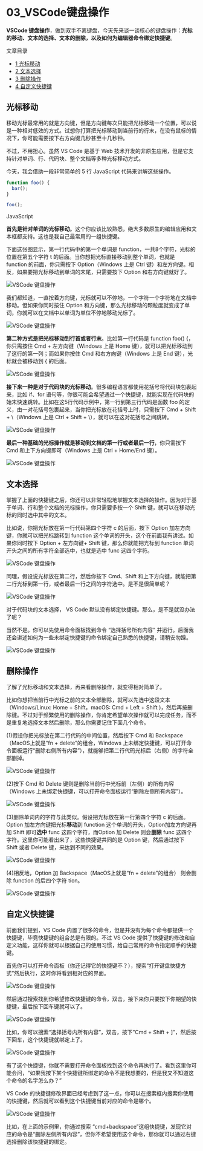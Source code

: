 # 03_VSCode键盘操作

**VSCode 键盘操作**，做到双手不离键盘，今天先来谈一谈核心的键盘操作：**光标的移动、文本的选择、文本的删除，以及如何为编辑器命令绑定快捷键**。

文章目录

- [1 光标移动](https://geek-docs.com/vscode/vscode-tutorials/vscode-keyboard.html#i)
- [2 文本选择](https://geek-docs.com/vscode/vscode-tutorials/vscode-keyboard.html#i-2)
- [3 删除操作](https://geek-docs.com/vscode/vscode-tutorials/vscode-keyboard.html#i-3)
- [4 自定义快捷键](https://geek-docs.com/vscode/vscode-tutorials/vscode-keyboard.html#i-4)

## 光标移动

移动光标最常用的就是方向键，但是方向键每次只能把光标移动一个位置，可以说是一种相对低效的方式。试想你打算把光标移动到当前行的行末，在没有鼠标的情况下，你可能需要按下右方向键几秒甚至十几秒钟。

不过，不用担心。虽然 VS Code 是基于 Web 技术开发的非原生应用，但是它支持针对单词、行、代码块、整个文档等多种光标移动方式。

今天，我会借助一段非常简单的 5 行 JavaScript 代码来讲解这些操作。

```javascript
function foo() {
  bar();
}

foo();
```

JavaScript

**首先是针对单词的光标移动**。这个你应该比较熟悉，绝大多数原生的编辑应用和文本框都支持。这也是我自己最常用的一组快捷键。

下面这张图显示，第一行代码中的第一个单词是 function，一共8个字符，光标的位置在第五个字符 t 的后面。当你想把光标直接移动到整个单词，也就是 function 的前面，你只需按下 Option（Windows 上是 Ctrl 键）和左方向键。相反，如果要把光标移动到单词的末尾，只需要按下 Option 和右方向键就好了。

![VSCode 键盘操作](image/keyboard-1.gif)

我们都知道，一直按着方向键，光标就可以不停地，一个字符一个字符地在文档中移动。但如果你同时按住 Option 和方向键，那么光标移动的颗粒度就变成了单词，你就可以在文档中以单词为单位不停地移动光标了。

![VSCode 键盘操作](image/keyboard-2.gif)

**第二种方式是把光标移动到行首或者行末**。比如第一行代码是 function foo() {，你只需按住 Cmd + 左方向键（Windows 上是 Home 键），就可以把光标移动到了这行的第一列；而如果你按住 Cmd 和右方向键（Windows 上是 End 键），光标就会被移动到 { 的后面。

![VSCode 键盘操作](image/keyboard-3.gif)

**接下来一种是对于代码块的光标移动**。很多编程语言都使用花括号将代码块包裹起来，比如 if、for 语句等，你很可能会希望通过一个快捷键，就能实现在代码块的始末快速跳转。比如在这5行代码示例中，第一行到第三行代码是函数 foo 的定义，由一对花括号包裹起来，当你把光标放在花括号上时，只需按下 Cmd + Shift + \（Windows 上是 Ctrl + Shift + \），就可以在这对花括号之间跳转。

![VSCode 键盘操作](image/keyboard-4.gif)

**最后一种基础的光标操作就是移动到文档的第一行或者最后一行**，你只需按下 Cmd 和上下方向键即可（Windows 上是 Ctrl + Home/End 键）。

![VSCode 键盘操作](image/keyboard-5.gif)

## 文本选择

掌握了上面的快捷键之后，你还可以非常轻松地掌握文本选择的操作。因为对于基于单词、行和整个文档的光标操作，你只需要多按一个 Shift 键，就可以在移动光标的同时选中其中的文本。

比如说，你把光标放在第一行代码第四个字符 c 的后面，按下 Option 加左方向键，你就可以把光标跳转到 function 这个单词的开头，这个在前面我有讲过。如果你同时按下 Option + 左方向键+ Shift 键，那么你就能把光标到 function 单词开头之间的所有字符全部选中，也就是选中 func 这四个字符。

![VSCode 键盘操作](image/keyboard-6.gif)

同理，假设说光标放在第二行，然后你按下 Cmd、Shift 和上下方向键，就能把第二行光标到第一行，或者最后一行之间的字符选中。是不是很简单呢？

![VSCode 键盘操作](image/keyboard-7.gif)

对于代码块的文本选择， VS Code 默认没有绑定快捷键。那么，是不是就没办法了呢？

当然不是。你可以先使用命令面板找到命令 “选择括号所有内容” 并运行。后面我还会讲述如何为一些未绑定快捷键的命令绑定自己熟悉的快捷键，请稍安勿躁。

![VSCode 键盘操作](image/keyboard-8.gif)

## 删除操作

了解了光标移动和文本选择，再来看删除操作，就变得相对简单了。

比如你想把当前行中光标之前的文本全部删除，就可以先选中这段文本（Windows/Linux: Home + Shift，macOS: Cmd + Left + Shift )，然后再按删除键。不过对于频繁使用的删除操作，你肯定希望单次操作就可以完成任务，而不是重复地选择文本然后删除，那么你需要记住下面几个命令。

(1)假设你把光标放在第二行代码的中间位置，然后按下 Cmd 和 Backspace（MacOS上就是“fn + delete”的组合，Windows 上未绑定快捷键，可以打开命令面板运行“删除右侧所有内容”），就能够把第二行代码光标后（右侧）的字符全部删掉。

![VSCode 键盘操作](image/keyboard-9.gif)

(2)按下 Cmd 和 Delete 键则是删除当前行中光标前（左侧）的所有内容（Windows 上未绑定快捷键，可以打开命令面板运行“删除左侧所有内容”）。

![VSCode 键盘操作](image/keyboard-10.gif)

(3)删除单词内的字符与此类似。假设把光标放在第一行第四个字符 c 的后面。Option 加左方向键把光标**移动**到 function 这个单词的开头，Option加左方向键再加 Shift 即可**选中** func 这四个字符，而Option 加 Delete 则会**删除** func 这四个字符。这里你可能看出来了，这些快捷键共同的是 Option 键，然后通过按下 Shift 或者 Delete 键，来达到不同的效果。

![VSCode 键盘操作](image/keyboard-11.gif)

(4)相反地，Option 加 Backspace（MacOS上就是“fn + delete”的组合） 则会删除 function 的后四个字符 tion。

![VSCode 键盘操作](image/keyboard-12.gif)

## 自定义快捷键

前面我们提到，VS Code 内置了很多的命令，但是并没有为每个命令都提供一个快捷键，毕竟快捷键的组合总是有限的。不过 VS Code 提供了快捷键的修改和自定义功能，这样你就可以根据自己的使用习惯，给自己常用的命令指定顺手的快捷键。

首先你可以打开命令面板（你还记得它的快捷键不？），搜索“打开键盘快捷方式”然后执行，这时你将看到相对应的界面。

![VSCode 键盘操作](image/keyboard-13.png)

然后通过搜索找到你希望修改快捷键的命令，双击，接下来你只要按下你期望的快捷键，最后按下回车键就可以了。

![VSCode 键盘操作](image/keyboard-14.png)

比如，你可以搜索“选择括号内所有内容”，双击，按下”Cmd + Shift + ]”，然后按下回车，这个快捷键就绑定上了。

![VSCode 键盘操作](image/keyboard-15.gif)

有了这个快捷键，你就不需要打开命令面板找到这个命令再执行了。看到这里你可能会问，“如果我按下某个快捷键所绑定的命令不是我想要的，但是我又不知道这个命令的名字怎么办？”

VS Code 的快捷键修改界面已经考虑到了这一点，你可以在搜索框内搜索你使用的快捷键，然后就可以看到这个快捷键当前对应的命令是哪个。

![VSCode 键盘操作](image/keyboard-16.gif)

比如，在上面的示例里，你通过搜索 “cmd+backspace”这组快捷键，发现它对应的命令是“删除左侧所有内容”，但你不希望使用这个命令，那你就可以通过右键选择删除该快捷键的绑定。